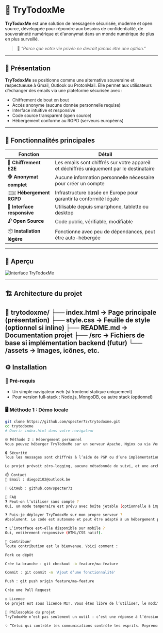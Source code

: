 # 📧 TryTodoxMe

**TryTodoxMe** est une solution de messagerie sécurisée, moderne et open source, développée pour répondre aux besoins de confidentialité, de souveraineté numérique et d'anonymat dans un monde numérique de plus en plus surveillé.

> 🔐 *"Parce que votre vie privée ne devrait jamais être une option."*

---

## 🚀 Présentation

**TryTodoxMe** se positionne comme une alternative souveraine et respectueuse à Gmail, Outlook ou ProtonMail. Elle permet aux utilisateurs d’échanger des emails via une plateforme sécurisée avec :

- Chiffrement de bout en bout
- Accès anonyme (aucune donnée personnelle requise)
- Interface intuitive et responsive
- Code source transparent (open source)
- Hébergement conforme au RGPD (serveurs européens)

---

## 🧰 Fonctionnalités principales

| Fonction                             | Détail |
|--------------------------------------|--------|
| 🔐 **Chiffrement E2E**               | Les emails sont chiffrés sur votre appareil et déchiffrés uniquement par le destinataire |
| 🕵️ **Anonymat complet**             | Aucune information personnelle nécessaire pour créer un compte |
| 🇪🇺 **Hébergement RGPD**             | Infrastructure basée en Europe pour garantir la conformité légale |
| 📱 **Interface responsive**          | Utilisable depuis smartphone, tablette ou desktop |
| 🔓 **Open Source**                   | Code public, vérifiable, modifiable |
| 📦 **Installation légère**           | Fonctionne avec peu de dépendances, peut être auto-hébergée |

---

## 📸 Aperçu

![Interface TryTodoxMe](https://ph-files.imgix.net/b7f43132-aad5-45d9-939c-642af18dce51.png?auto=format&fit=crop)

---

## 🏗️ Architecture du projet

📁 trytodoxme/
├── index.html → Page principale (présentation)
├── style.css → Feuille de style (optionnel si inline)
├── README.md → Documentation projet
├── /src → Fichiers de base si implémentation backend (futur)
└── /assets → Images, icônes, etc.
---

## ⚙️ Installation

### 🔧 Pré-requis

- Un simple navigateur web (si frontend statique uniquement)
- Pour version full-stack : Node.js, MongoDB, ou autre stack (optionnel)

### 🖥️ Méthode 1 : Démo locale

```bash
git clone https://github.com/specter7z/trytodoxme.git
cd trytodoxme
# Ouvrir index.html dans votre navigateur

🌐 Méthode 2 : Hébergement personnel
Vous pouvez héberger TryTodoxMe sur un serveur Apache, Nginx ou via Vercel/Netlify.

🔒 Sécurité
Tous les messages sont chiffrés à l’aide de PGP ou d’une implémentation maison basée sur AES256 (à adapter selon ton implémentation réelle).

Le projet prévoit zéro-logging, aucune métadonnée de suivi, et une architecture sans cookies tiers.

📫 Contact
📧 Email : diego2102@outlook.be

🔗 GitHub : github.com/specter7z

🙋 FAQ
❓ Peut-on l’utiliser sans compte ?
Oui, un mode temporaire est prévu avec boîte jetable (optionnelle à implémenter).

❓ Puis-je déployer TryTodoxMe sur mon propre serveur ?
Absolument. Le code est autonome et peut être adapté à un hébergement personnel.

❓ L’interface est-elle disponible sur mobile ?
Oui, entièrement responsive (HTML/CSS natif).

🤝 Contribuer
Toute contribution est la bienvenue. Voici comment :

Fork ce dépôt

Crée ta branche : git checkout -b feature/ma-feature

Commit : git commit -m 'Ajout d’une fonctionnalité'

Push : git push origin feature/ma-feature

Crée une Pull Request

⚖️ Licence
Ce projet est sous licence MIT. Vous êtes libre de l’utiliser, le modifier, le partager, tant que vous conservez l’attribution originale.

🧠 Philosophie du projet
TryTodoxMe n’est pas seulement un outil : c’est une réponse à l’érosion progressive de nos libertés numériques. Chaque ligne de code est pensée pour défendre un Internet plus libre, plus éthique, plus humain.

💡 “Celui qui contrôle les communications contrôle les esprits. Reprenons le pouvoir.”
